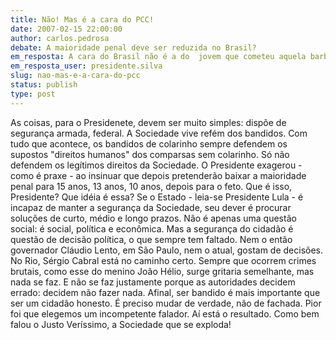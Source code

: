 ```yaml
---
title: Não! Mas é a cara do PCC!
date: 2007-02-15 22:00:00
author: carlos.pedrosa
debate: A maioridade penal deve ser reduzida no Brasil?
em_resposta: A cara do Brasil não é a do  jovem que cometeu aquela barbaridade
em_resposta_user: presidente.silva
slug: nao-mas-e-a-cara-do-pcc
status: publish 
type: post
---
```


As coisas, para o Presidenete, devem ser muito simples: dispõe de segurança armada, federal. A Sociedade vive refém dos bandidos. Com tudo que acontece, os bandidos de colarinho sempre defendem os supostos "direitos humanos" dos comparsas sem colarinho. Só não defendem os legítimos direitos da Sociedade. O Presidente exagerou - como é praxe - ao insinuar que depois pretenderão baixar a maioridade penal para 15 anos, 13 anos, 10 anos, depois para o feto. Que é isso, Presidente? Que idéia é essa? Se o Estado - leia-se Presidente Lula - é incapaz de manter a segurança da Sociedade, seu dever é procurar soluções de curto, médio e longo prazos. Não é apenas uma questão social: é social, política e econômica. Mas a segurança do cidadão é questão de decisão política, o que sempre tem faltado. Nem o então governador Cláudio Lento, em São Paulo, nem o atual, gostam de decisões. No Rio, Sérgio Cabral está no caminho certo. Sempre que ocorrem crimes brutais, como esse do menino João Hélio, surge gritaria semelhante, mas nada se faz. E não se faz justamente porque as autoridades decidem errado: decidem não fazer nada. Afinal, ser bandido é mais importante que ser um cidadão honesto. É preciso mudar de verdade, não de fachada. Pior foi que elegemos um incompetente falador. Aí está o resultado. Como bem falou o Justo Veríssimo, a Sociedade que se exploda!
